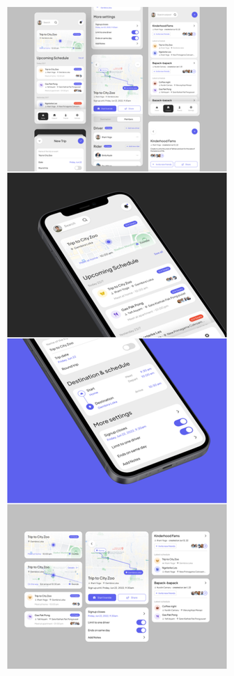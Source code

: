 ![Alt text](./image_processing20220801-21669-18h8bd5.png?raw=true "Title")
![Alt text](./image_processing20220801-3403-xiyneo.png?raw=true "Title")
![Alt text](./image_processing20220801-9303-e39mwx.png?raw=true "Title")
![Alt text](./image_processing20220801-9699-pcv8xo.png?raw=true "Title")

